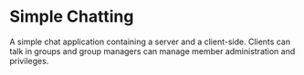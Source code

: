 # Simple Chatting

A simple chat application containing a server and a client-side. Clients can talk in groups and group managers can manage member administration and privileges.

